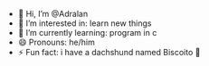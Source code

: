 - 👋 Hi, I’m @Adralan
- 👀 I’m interested in: learn new things
- 🌱 I’m currently learning: program in c
- 😄 Pronouns: he/him
- ⚡ Fun fact: i have a dachshund named Biscoito 🍪

<!---
Adralan/Adralan is a ✨ special ✨ repository because its `README.md` (this file) appears on your GitHub profile.
You can click the Preview link to take a look at your changes.
--->
